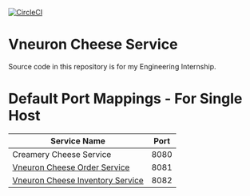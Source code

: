 [![CircleCI](https://circleci.com/gh/khalilsleimi/stage-ing/vneuron-cheese-service.svg?style=svg)](https://circleci.com/gh/khalilsleimi/stage-ing/vneuron-cheese-cheese-service)
# Vneuron Cheese Service

Source code in this repository is for my Engineering Internship.

# Default Port Mappings - For Single Host
| Service Name | Port | 
| --------| -----|
| Creamery Cheese Service | 8080 |
| [Vneuron Cheese Order Service](https://github.com/khalilsleimi/stage-ing/vneuron-cheese-order-service) | 8081 |
| [Vneuron Cheese Inventory Service](https://github.com/khalilsleimi/stage-ing/vneuron-cheese-inventory-service) | 8082 |
